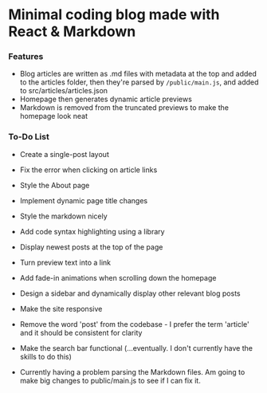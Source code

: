 # Minimal coding blog made with React & Markdown

### Features

- Blog articles are written as .md files with metadata at the top and added to the articles folder, then they're parsed by `/public/main.js`, and added to src/articles/articles.json
- Homepage then generates dynamic article previews
- Markdown is removed from the truncated previews to make the homepage look neat

### To-Do List

- Create a single-post layout
- Fix the error when clicking on article links
- Style the About page
- Implement dynamic page title changes
- Style the markdown nicely
- Add code syntax highlighting using a library
- Display newest posts at the top of the page
- Turn preview text into a link
- Add fade-in animations when scrolling down the homepage
- Design a sidebar and dynamically display other relevant blog posts
- Make the site responsive
- Remove the word 'post' from the codebase - I prefer the term 'article' and it should be consistent for clarity
- Make the search bar functional (...eventually. I don't currently have the skills to do this)

- Currently having a problem parsing the Markdown files. Am going to make big changes to public/main.js to see if I can fix it.
